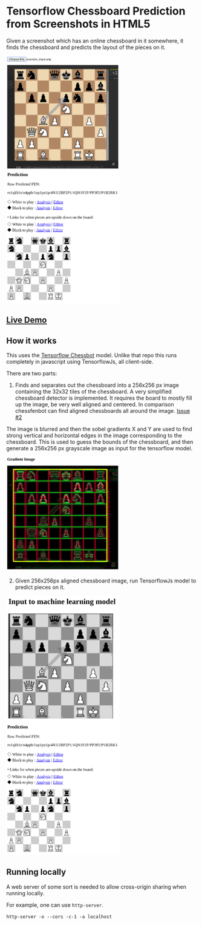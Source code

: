 # Tensorflow Chessboard Prediction from Screenshots in HTML5

Given a screenshot which has an online chessboard in it somewhere, it finds the chessboard and predicts the layout of the pieces on it.

<img src="readme_input.png" width=300px> <img src="readme_prediction.png" width=300px>

## [Live Demo](http://tetration.xyz/ChessboardFenTensorflowJs/)

## How it works

This uses the [Tensorflow Chessbot](https://github.com/Elucidation/tensorflow_chessbot/tree/chessfenbot) model. Unlike that repo this runs completely in javascript using TensorflowJs, all client-side.

There are two parts:

1. Finds and separates out the chessboard into a 256x256 px image containing the 32x32 tiles of the chessboard.
A very simplified chessboard detector is implemented. It requires the board to mostly fill up the image, be very well aligned and centered. In comparison chessfenbot can find aligned chessboards all around the image. [Issue #2](https://github.com/Elucidation/ChessboardScreenshotHtml5/issues/2)

The image is blurred and then the sobel gradients X and Y are used to find strong vertical and horizontal edges in the image corresponding to the chessboard. This is used to guess the bounds of the chessboard, and then generate a 256x256 px grayscale image as input for the tensorflow model.

<img src="readme_gradient_find.png" width=300px>

2. Given 256x256px aligned chessboard image, run TensorflowJs model to predict pieces on it.

<img src="readme_cropped_input.png" width=300px> <img src="readme_prediction.png" width=300px>

## Running locally

A web server of some sort is needed to allow cross-origin sharing when running locally.

For example, one can use `http-server`.

```
http-server -o --cors -c-1 -a localhost
```
